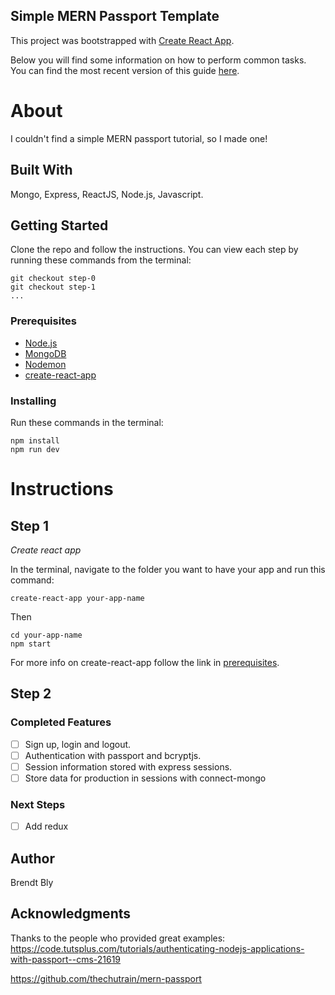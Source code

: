 ## Simple MERN Passport Template
This project was bootstrapped with [Create React App](https://github.com/facebookincubator/create-react-app).

Below you will find some information on how to perform common tasks.<br>
You can find the most recent version of this guide [here](https://github.com/facebookincubator/create-react-app/blob/master/packages/react-scripts/template/README.md).

# About
I couldn't find a simple MERN passport tutorial, so I made one!

## Built With

Mongo, Express, ReactJS, Node.js, Javascript. 

## Getting Started

Clone the repo and follow the instructions.  You can view each step by running these commands from the terminal:

```
git checkout step-0
git checkout step-1
...
```

### Prerequisites

- [Node.js](https://nodejs.org/en/)
- [MongoDB](https://www.mongodb.com/)
- [Nodemon](https://github.com/remy/nodemon)
- [create-react-app](https://github.com/facebook/create-react-app)

### Installing

Run these commands in the terminal:

```
npm install
npm run dev
```

# Instructions

## Step 1 
*Create react app*

In the terminal, navigate to the folder you want to have your app and run this command:

`create-react-app your-app-name`

Then 
```
cd your-app-name
npm start
```
For more info on create-react-app follow the link in [prerequisites](#prerequisites).

## Step 2


### Completed Features

- [ ] Sign up, login and logout.
- [ ] Authentication with passport and bcryptjs.
- [ ] Session information stored with express sessions.
- [ ] Store data for production in sessions with connect-mongo

### Next Steps

- [ ] Add redux

## Author

Brendt Bly


## Acknowledgments

Thanks to the people who provided great examples:
https://code.tutsplus.com/tutorials/authenticating-nodejs-applications-with-passport--cms-21619

https://github.com/thechutrain/mern-passport
